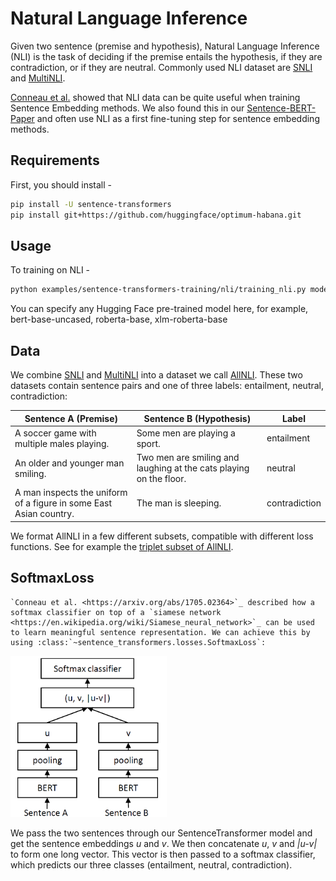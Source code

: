 # Natural Language Inference

Given two sentence (premise and hypothesis), Natural Language Inference (NLI) is the task of deciding if the premise entails the hypothesis, if they are contradiction, or if they are neutral. Commonly used NLI dataset are [SNLI](https://huggingface.co/datasets/stanfordnlp/snli) and [MultiNLI](https://huggingface.co/datasets/nyu-mll/multi_nli). 

[Conneau et al.](https://arxiv.org/abs/1705.02364) showed that NLI data can be quite useful when training Sentence Embedding methods. We also found this in our [Sentence-BERT-Paper](https://arxiv.org/abs/1908.10084) and often use NLI as a first fine-tuning step for sentence embedding methods.


## Requirements

First, you should install -
```bash
pip install -U sentence-transformers
pip install git+https://github.com/huggingface/optimum-habana.git
```


## Usage

To training on NLI -

```bash
python examples/sentence-transformers-training/nli/training_nli.py model_name
```
You can specify any Hugging Face pre-trained model here, for example, bert-base-uncased, roberta-base, xlm-roberta-base


## Data
We combine [SNLI](https://huggingface.co/datasets/stanfordnlp/snli) and [MultiNLI](https://huggingface.co/datasets/nyu-mll/multi_nli) into a dataset we call [AllNLI](https://huggingface.co/datasets/sentence-transformers/all-nli). These two datasets contain sentence pairs and one of three labels: entailment, neutral, contradiction:

| Sentence A (Premise) | Sentence B (Hypothesis) | Label |
| --- | --- | --- |
| A soccer game with multiple males playing. | Some men are playing a sport. | entailment |
| An older and younger man smiling. | Two men are smiling and laughing at the cats playing on the floor. | neutral |
| A man inspects the uniform of a figure in some East Asian country. | The man is sleeping. | contradiction |

We format AllNLI in a few different subsets, compatible with different loss functions. See for example the [triplet subset of AllNLI](https://huggingface.co/datasets/sentence-transformers/all-nli/viewer/triplet).

## SoftmaxLoss
```eval_rst
`Conneau et al. <https://arxiv.org/abs/1705.02364>`_ described how a softmax classifier on top of a `siamese network <https://en.wikipedia.org/wiki/Siamese_neural_network>`_ can be used to learn meaningful sentence representation. We can achieve this by using :class:`~sentence_transformers.losses.SoftmaxLoss`:
```

<img src="https://raw.githubusercontent.com/UKPLab/sentence-transformers/master/docs/img/SBERT_SoftmaxLoss.png" alt="SBERT SoftmaxLoss" width="250"/>

We pass the two sentences through our SentenceTransformer model and get the sentence embeddings *u* and *v*. We then concatenate *u*, *v* and *|u-v|* to form one long vector. This vector is then passed to a softmax classifier, which predicts our three classes (entailment, neutral, contradiction).

